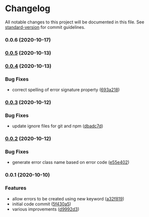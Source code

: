 # Changelog

All notable changes to this project will be documented in this file. See [standard-version](https://github.com/conventional-changelog/standard-version) for commit guidelines.

### 0.0.6 (2020-10-17)

### [0.0.5](https://github.com/codeandcats/computer-says-no/compare/v0.0.4...v0.0.5) (2020-10-13)

### [0.0.4](https://github.com/codeandcats/computer-says-no/compare/v0.0.3...v0.0.4) (2020-10-13)


### Bug Fixes

* correct spelling of error signature property ([693a218](https://github.com/codeandcats/computer-says-no/commit/693a2180a732d2f3f8e6720c3b5acead5bf48df8))

### [0.0.3](https://github.com/codeandcats/computer-says-no/compare/v0.0.2...v0.0.3) (2020-10-12)


### Bug Fixes

* update ignore files for git and npm ([dbadc7d](https://github.com/codeandcats/computer-says-no/commit/dbadc7d084707d775ea870397e1bc48f3ac5424a))

### [0.0.2](https://github.com/codeandcats/computer-says-no/compare/v0.0.1...v0.0.2) (2020-10-12)


### Bug Fixes

* generate error class name based on error code ([e55e402](https://github.com/codeandcats/computer-says-no/commit/e55e4027ae693a09f62b3704fd4bf3c8d1fc192b))

### 0.0.1 (2020-10-10)

### Features

* allow errors to be created using new keyword ([a32f819](https://github.com/codeandcats/computer-says-no/commit/a32f819a0b617de43421d46f4b27084651419db8))
* initial code commit ([5f430a5](https://github.com/codeandcats/computer-says-no/commit/5f430a594f9a5b3166c38a9abaa26ed559cd70c2))
* various improvements ([d9992d3](https://github.com/codeandcats/computer-says-no/commit/d9992d376689238f5bcae5171ad80248288723f4))
